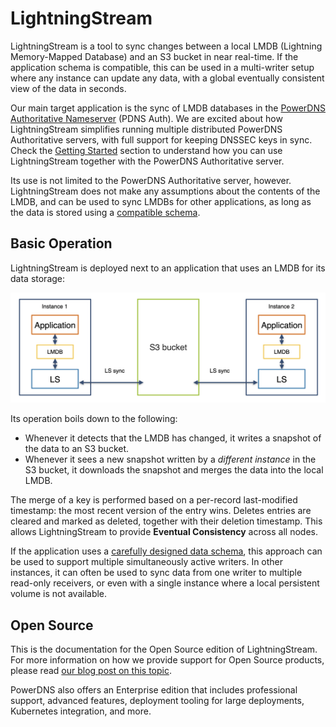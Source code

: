 # LightningStream

LightningStream is a tool to sync changes between a local LMDB (Lightning Memory-Mapped Database) and 
an S3 bucket in near real-time. If the application schema is compatible, this can be used in a multi-writer
setup where any instance can update any data, with a global eventually consistent view of the data in seconds.

Our main target application is the sync of LMDB databases in the 
[PowerDNS Authoritative Nameserver](https://doc.powerdns.com/authoritative/) (PDNS Auth). We are excited
about how LightningStream simplifies running multiple distributed PowerDNS Authoritative servers, with full support
for keeping DNSSEC keys in sync.
Check the [Getting Started](getting-started.md) section to understand how you can use LightningStream together
with the PowerDNS Authoritative server.

Its use is not limited to the PowerDNS Authoritative server, however. LightningStream does not make any assumptions
about the contents of the LMDB, and can be used to sync LMDBs for other applications, as long as the data is stored
using a [compatible schema](schema.md).


## Basic Operation

LightningStream is deployed next to an application that uses an LMDB for its data storage:

![Overview](images/lightningstream-overview.png)

Its operation boils down to the following:

- Whenever it detects that the LMDB has changed, it writes a snapshot of the data to an S3 bucket.
- Whenever it sees a new snapshot written by a _different instance_ in the S3 bucket, it downloads the snapshot
  and merges the data into the local LMDB. 

The merge of a key is performed based on a per-record last-modified timestamp:
the most recent version of the entry wins. Deletes entries are cleared and marked as deleted, together with
their deletion timestamp. This allows LightningStream to provide **Eventual Consistency** across all nodes.

If the application uses a [carefully designed data schema](schema.md), this approach can be used to support
multiple simultaneously active writers. In other instances, it can often be used to sync data from one writer to
multiple read-only receivers, or even with a single instance where a local persistent volume is not available.


## Open Source

This is the documentation for the Open Source edition of LightningStream.
For more information on how we provide support for Open Source products, please read
[our blog post on this topic](https://blog.powerdns.com/2016/01/18/open-source-support-out-in-the-open/).

PowerDNS also offers an Enterprise edition that includes professional support, advanced features, deployment
tooling for large deployments, Kubernetes integration, and more.



